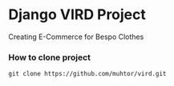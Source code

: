 # Django VIRD Project
Creating E-Commerce for Bespo Clothes

### How to clone project

```
git clone https://github.com/muhtor/vird.git
```

